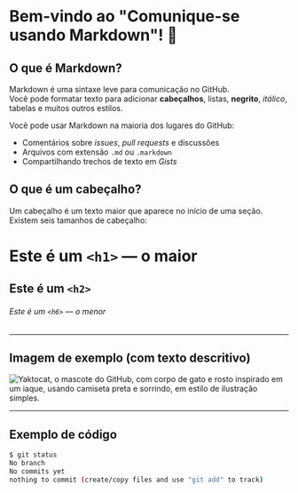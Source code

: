 # Bem-vindo ao "Comunique-se usando Markdown"! 👋

## O que é Markdown?
Markdown é uma sintaxe leve para comunicação no GitHub.  
Você pode formatar texto para adicionar **cabeçalhos**, listas, **negrito**, *itálico*, tabelas e muitos outros estilos.

Você pode usar Markdown na maioria dos lugares do GitHub:
- Comentários sobre *issues*, *pull requests* e discussões
- Arquivos com extensão `.md` ou `.markdown`
- Compartilhando trechos de texto em *Gists*

## O que é um cabeçalho?
Um cabeçalho é um texto maior que aparece no início de uma seção.  
Existem seis tamanhos de cabeçalho:

# Este é um `<h1>` — o maior
## Este é um `<h2>`
###### Este é um `<h6>` — o menor

---

## Imagem de exemplo (com texto descritivo)
![Yaktocat, o mascote do GitHub, com corpo de gato e rosto inspirado em um iaque, usando camiseta preta e sorrindo, em estilo de ilustração simples.](https://octodex.github.com/images/yaktocat.png)

---

## Exemplo de código
```bash
$ git status
No branch
No commits yet
nothing to commit (create/copy files and use "git add" to track)

